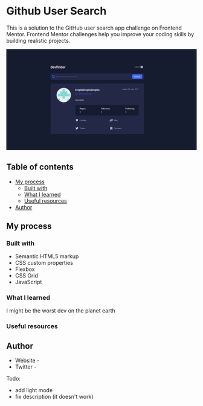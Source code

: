 # Github User Search

This is a solution to the GitHub user search app challenge on Frontend Mentor. Frontend Mentor challenges help you improve your coding skills by building realistic projects.

![](./screenshot.jpg)

## Table of contents

- [My process](#my-process)
  - [Built with](#built-with)
  - [What I learned](#what-i-learned)
  - [Useful resources](#useful-resources)
- [Author](#author)

## My process

### Built with

- Semantic HTML5 markup
- CSS custom properties
- Flexbox
- CSS Grid
- JavaScript

### What I learned
I might be the worst dev on the planet earth
### Useful resources


## Author

- Website - 
- Twitter - 

Todo:
- add light mode
- fix description (it doesn't work)


